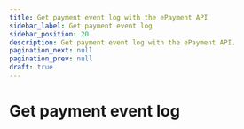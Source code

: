 ```yaml
---
title: Get payment event log with the ePayment API
sidebar_label: Get payment event log
sidebar_position: 20
description: Get payment event log with the ePayment API.
pagination_next: null
pagination_prev: null
draft: true
---
```


# Get payment event log
